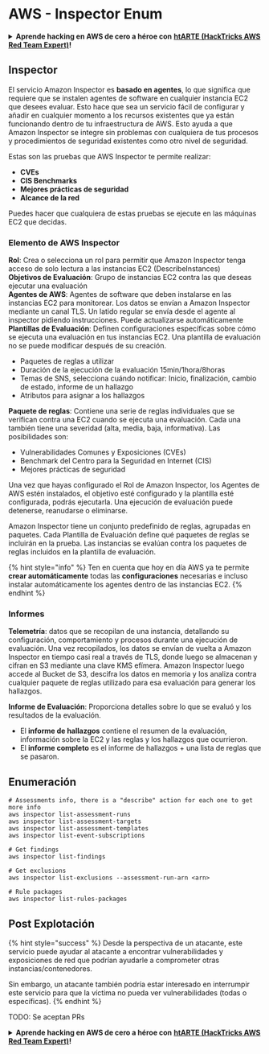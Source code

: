 # AWS - Inspector Enum

<details>

<summary><strong>Aprende hacking en AWS de cero a héroe con</strong> <a href="https://training.hacktricks.xyz/courses/arte"><strong>htARTE (HackTricks AWS Red Team Expert)</strong></a><strong>!</strong></summary>

Otras formas de apoyar a HackTricks:

* Si quieres ver a tu **empresa anunciada en HackTricks** o **descargar HackTricks en PDF**, consulta los [**PLANES DE SUSCRIPCIÓN**](https://github.com/sponsors/carlospolop)!
* Consigue el [**merchandising oficial de PEASS & HackTricks**](https://peass.creator-spring.com)
* Descubre [**La Familia PEASS**](https://opensea.io/collection/the-peass-family), nuestra colección de [**NFTs exclusivos**](https://opensea.io/collection/the-peass-family)
* **Únete al** 💬 [**grupo de Discord**](https://discord.gg/hRep4RUj7f) o al [**grupo de telegram**](https://t.me/peass) o **sigue** a **Twitter** 🐦 [**@carlospolopm**](https://twitter.com/carlospolopm)**.**
* **Comparte tus trucos de hacking enviando PRs a los repositorios de GitHub** [**HackTricks**](https://github.com/carlospolop/hacktricks) y [**HackTricks Cloud**](https://github.com/carlospolop/hacktricks-cloud).

</details>

## Inspector

El servicio Amazon Inspector es **basado en agentes**, lo que significa que requiere que se instalen agentes de software en cualquier instancia EC2 que desees evaluar. Esto hace que sea un servicio fácil de configurar y añadir en cualquier momento a los recursos existentes que ya están funcionando dentro de tu infraestructura de AWS. Esto ayuda a que Amazon Inspector se integre sin problemas con cualquiera de tus procesos y procedimientos de seguridad existentes como otro nivel de seguridad.

Estas son las pruebas que AWS Inspector te permite realizar:

* **CVEs**
* **CIS Benchmarks**
* **Mejores prácticas de seguridad**
* **Alcance de la red**

Puedes hacer que cualquiera de estas pruebas se ejecute en las máquinas EC2 que decidas.

### Elemento de AWS Inspector

**Rol**: Crea o selecciona un rol para permitir que Amazon Inspector tenga acceso de solo lectura a las instancias EC2 (DescribeInstances)\
**Objetivos de Evaluación**: Grupo de instancias EC2 contra las que deseas ejecutar una evaluación\
**Agentes de AWS**: Agentes de software que deben instalarse en las instancias EC2 para monitorear. Los datos se envían a Amazon Inspector mediante un canal TLS. Un latido regular se envía desde el agente al inspector pidiendo instrucciones. Puede actualizarse automáticamente\
**Plantillas de Evaluación**: Definen configuraciones específicas sobre cómo se ejecuta una evaluación en tus instancias EC2. Una plantilla de evaluación no se puede modificar después de su creación.

* Paquetes de reglas a utilizar
* Duración de la ejecución de la evaluación 15min/1hora/8horas
* Temas de SNS, selecciona cuándo notificar: Inicio, finalización, cambio de estado, informe de un hallazgo
* Atributos para asignar a los hallazgos

**Paquete de reglas**: Contiene una serie de reglas individuales que se verifican contra una EC2 cuando se ejecuta una evaluación. Cada una también tiene una severidad (alta, media, baja, informativa). Las posibilidades son:

* Vulnerabilidades Comunes y Exposiciones (CVEs)
* Benchmark del Centro para la Seguridad en Internet (CIS)
* Mejores prácticas de seguridad

Una vez que hayas configurado el Rol de Amazon Inspector, los Agentes de AWS estén instalados, el objetivo esté configurado y la plantilla esté configurada, podrás ejecutarla. Una ejecución de evaluación puede detenerse, reanudarse o eliminarse.

Amazon Inspector tiene un conjunto predefinido de reglas, agrupadas en paquetes. Cada Plantilla de Evaluación define qué paquetes de reglas se incluirán en la prueba. Las instancias se evalúan contra los paquetes de reglas incluidos en la plantilla de evaluación.

{% hint style="info" %}
Ten en cuenta que hoy en día AWS ya te permite **crear automáticamente** todas las **configuraciones** necesarias e incluso instalar automáticamente los agentes dentro de las instancias EC2.
{% endhint %}

### **Informes**

**Telemetría**: datos que se recopilan de una instancia, detallando su configuración, comportamiento y procesos durante una ejecución de evaluación. Una vez recopilados, los datos se envían de vuelta a Amazon Inspector en tiempo casi real a través de TLS, donde luego se almacenan y cifran en S3 mediante una clave KMS efímera. Amazon Inspector luego accede al Bucket de S3, descifra los datos en memoria y los analiza contra cualquier paquete de reglas utilizado para esa evaluación para generar los hallazgos.

**Informe de Evaluación**: Proporciona detalles sobre lo que se evaluó y los resultados de la evaluación.

* El **informe de hallazgos** contiene el resumen de la evaluación, información sobre la EC2 y las reglas y los hallazgos que ocurrieron.
* El **informe completo** es el informe de hallazgos + una lista de reglas que se pasaron.

## Enumeración
```
# Assessments info, there is a "describe" action for each one to get more info
aws inspector list-assessment-runs
aws inspector list-assessment-targets
aws inspector list-assessment-templates
aws inspector list-event-subscriptions

# Get findings
aws inspector list-findings

# Get exclusions
aws inspector list-exclusions --assessment-run-arn <arn>

# Rule packages
aws inspector list-rules-packages
```
## Post Explotación

{% hint style="success" %}
Desde la perspectiva de un atacante, este servicio puede ayudar al atacante a encontrar vulnerabilidades y exposiciones de red que podrían ayudarle a comprometer otras instancias/contenedores.

Sin embargo, un atacante también podría estar interesado en interrumpir este servicio para que la víctima no pueda ver vulnerabilidades (todas o específicas).
{% endhint %}

TODO: Se aceptan PRs

<details>

<summary><strong>Aprende hacking en AWS de cero a héroe con</strong> <a href="https://training.hacktricks.xyz/courses/arte"><strong>htARTE (HackTricks AWS Red Team Expert)</strong></a><strong>!</strong></summary>

Otras formas de apoyar a HackTricks:

* Si quieres ver tu **empresa anunciada en HackTricks** o **descargar HackTricks en PDF** revisa los [**PLANES DE SUSCRIPCIÓN**](https://github.com/sponsors/carlospolop)!
* Consigue el [**merchandising oficial de PEASS & HackTricks**](https://peass.creator-spring.com)
* Descubre [**La Familia PEASS**](https://opensea.io/collection/the-peass-family), nuestra colección de [**NFTs**](https://opensea.io/collection/the-peass-family) exclusivos
* **Únete al** 💬 [**grupo de Discord**](https://discord.gg/hRep4RUj7f) o al [**grupo de telegram**](https://t.me/peass) o **sigue** a **Twitter** 🐦 [**@carlospolopm**](https://twitter.com/carlospolopm)**.**
* **Comparte tus trucos de hacking enviando PRs a los repositorios de github de** [**HackTricks**](https://github.com/carlospolop/hacktricks) y [**HackTricks Cloud**](https://github.com/carlospolop/hacktricks-cloud).

</details>
